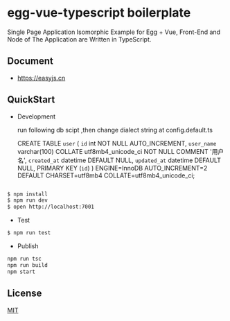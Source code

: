 # egg-vue-typescript boilerplate

Single Page Application Isomorphic Example for Egg + Vue, Front-End and Node of The Application are Written in TypeScript.

## Document

- https://easyjs.cn


## QuickStart

- Development
  
  run following db scipt ,then change dialect string at config.default.ts

  CREATE TABLE `user` (
  `id` int NOT NULL AUTO_INCREMENT,
  `user_name` varchar(100) COLLATE utf8mb4_unicode_ci NOT NULL COMMENT '用户名',
  `created_at` datetime DEFAULT NULL,
  `updated_at` datetime DEFAULT NULL,
  PRIMARY KEY (`id`)
) ENGINE=InnoDB AUTO_INCREMENT=2 DEFAULT CHARSET=utf8mb4 COLLATE=utf8mb4_unicode_ci;


```bash

$ npm install
$ npm run dev
$ open http://localhost:7001
```

- Test

```bash
$ npm run test

```
- Publish

```bash
npm run tsc
npm run build
npm start
```



## License

[MIT](LICENSE)
